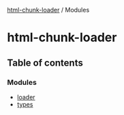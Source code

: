 [html-chunk-loader](README.md) / Modules

# html-chunk-loader

## Table of contents

### Modules

- [loader](modules/loader.md)
- [types](modules/types.md)
